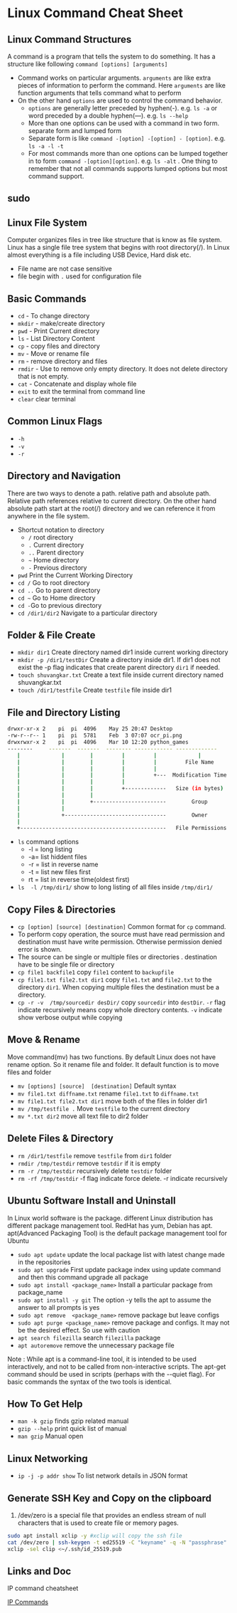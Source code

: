 # Linux Command Cheat Sheet

## Linux Command Structures

A command is a program that tells the system to do something. It has a structure like following
`command [options] [arguments]`

- Command works on  particular arguments. `arguments` are like extra pieces of information to perform the command. Here `arguments` are like  function arguments that tells command  what to perform
- On the other hand `options` are used to control the command behavior.
    - `options` are generally letter  preceded by hyphen(-). e.g. `ls -a`   or word preceded by a double hyphen(—). e.g. `ls --help`
    - More than one options can be used with a command in two form. separate form and lumped form
    - Separate form is like `command -[option] -[option] - [option]`. e.g. `ls -a -l -t`
    - For most commands more than one options can be lumped together in to form `command -[option][option]`. e.g.  `ls -alt` . One thing to remember that not all commands supports lumped options but most command  support.

## sudo

## Linux File System

Computer organizes files in  tree like structure that is know as file system. Linux has a single file tree system that begins with root directory(/). In Linux almost everything is a file including USB Device, Hard disk etc. 

- File name are not case sensitive
- file begin with `.` used for configuration file

## Basic Commands

- `cd` - To change directory
- `mkdir` - make/create directory
- `pwd` - Print Current directory
- `ls` - List Directory Content
- `cp` -  copy files and directory
- `mv` - Move or rename file
- `rm` - remove directory and files
- `rmdir` - Use to remove only empty directory. It does not delete directory that is not empty.
- `cat` - Concatenate and display whole file
- `exit` to exit the terminal from command line
- `clear` clear terminal

## Common Linux Flags

- `-h`
- `-v`
- `-r`

## Directory and Navigation

There are two ways to denote a path. relative path and absolute path. Relative path references relative to current directory. On the other hand absolute path start at the root(/) directory and we can reference it from anywhere in the file system.

- Shortcut notation to directory
    - `/`   root directory
    - `.`   Current directory
    - `..` Parent directory
    - `~`   Home directory
    - `-`   Previous directory
- `pwd` Print the Current Working Directory
- `cd /` Go to root directory
- `cd ..` Go to parent directory
- `cd ~` Go to Home directory
- `cd -`Go to previous directory
- `cd /dir1/dir2`  Navigate to a particular directory

## Folder & File Create

- `mkdir dir1` Create directory named dir1  inside current working directory
- `mkdir -p /dir1/testDir`  Create a directory inside dir1. If dir1 does not exist the -p flag indicates that create parent directory `dir1` if needed.
- `touch shuvangkar.txt` Create a text file inside current directory named shuvangkar.txt
- `touch /dir1/testfile` Create `testfile`  file inside dir1

## File and Directory Listing

```bash
drwxr-xr-x 2 	pi 	pi 	4096 	May 25 20:47 Desktop
-rw-r--r-- 1 	pi 	pi 	5781 	Feb  3 07:07 ocr_pi.png
drwxrwxr-x 2 	pi 	pi 	4096 	Mar 10 12:20 python_games
--------     -------  -------  -------- ------------ -------------
   |             |        |         |         |             |
   |             |        |         |         |         File Name
   |             |        |         |         |
   |             |        |         |         +---  Modification Time
   |             |        |         |
   |             |        |         +-------------   Size (in bytes)
   |             |        |
   |             |        +-----------------------        Group
   |             |
   |             +--------------------------------        Owner
   |
   +----------------------------------------------   File Permissions
```

- `ls` command options
    - -l = long listing
    - -a= list hiddent files
    - -r = list in reverse name
    - -t = list new files first
    - rt = list in reverse time(oldest first)
- `ls  -l /tmp/dir1/` show to long listing of all files inside `/tmp/dir1/`

## Copy Files & Directories

- `cp [option] [source] [destination]` Common format for `cp` command.
- To perform copy operation, the source must have read permission and destination must have write permission. Otherwise permission denied error is shown.
- The source can be single or multiple files or directories . destination have to be single file or directory
- `cp file1 backfile1` copy `file1` content to `backupfile`
- `cp file1.txt file2.txt dir1` copy `file1.txt` and `file2.txt` to the directory `dir1`. When copying multiple files the destination must be a directory.
- `cp -r -v  /tmp/sourcedir desDir/` copy `sourcedir` into `destDir`. `-r` flag indicate recursively means copy whole directory contents. `-v` indicate show verbose output while copying

## Move & Rename

Move command(mv) has two functions. By default Linux does not have rename option. So it rename file and folder. It default function is to move files and folder

- `mv [options] [source]  [destination]` Default syntax
- `mv file1.txt diffname.txt` rename `file1.txt` to `diffname.txt`
- `mv file1.txt file2.txt dir1` move both of the files in folder dir1
- `mv /tmp/testfile .` Move `testfile` to the current directory
- `mv *.txt dir2` move all text file to dir2 folder

## Delete Files & Directory

- `rm /dir1/testfile` remove `testfile` from `dir1` folder
- `rmdir /tmp/testdir` remove `testdir` if it is empty
- `rm -r /tmp/testdir` recursively delete `testdir` folder
- `rm -rf /tmp/testdir` -f flag indicate force delete. -r indicate recursively

## Ubuntu Software Install and Uninstall

In Linux world software is the package. different Linux distribution has different package management tool. RedHat has yum, Debian has apt. apt(Advanced Packaging Tool) is the default package management tool for Ubuntu 

- `sudo apt update` update the local package list with latest change made in the repositories
- `sudo apt upgrade` First update package index using update command and then this command upgrade all package
- `sudo apt install <package_name>` Install a particular package from package_name
- `sudo apt install -y git` The option -y tells the apt to assume the answer to all prompts is yes
- `sudo apt remove  <package_name>` remove package but leave configs
- `sudo apt purge <package_name>` remove package and configs. It may not be the desired effect. So use with caution
- `apt search filezilla` search `filezilla` package
- `apt autoremove` remove the unnecessary package file

Note : While apt is a command-line tool, it is intended to be used interactively, and not to be called from non-interactive scripts. The apt-get command should be used in scripts (perhaps with the --quiet flag). For basic commands the syntax of the two tools is identical.

## How To Get Help

- `man -k gzip` finds gzip related manual
- `gzip --help`   print quick list of manual
- `man gzip` Manual open

## Linux Networking

- `ip -j -p addr show` To list network details in JSON format

## Generate SSH Key and Copy on the clipboard

1. /dev/zero is a special file that provides an endless stream of null characters that is used to create file or memory pages. 

```bash
sudo apt install xclip -y #xclip will copy the ssh file
cat /dev/zero | ssh-keygen -t ed25519 -C "keyname" -q -N "passphrase"
xclip -sel clip <~/.ssh/id_25519.pub

```

## Links and Doc

IP command cheatsheet

[IP Commands](https://access.redhat.com/sites/default/files/attachments/rh_ip_command_cheatsheet_1214_jcs_print.pdf)
